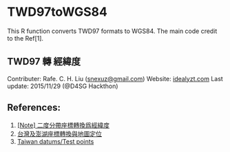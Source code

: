# TWD97toWGS84
This R function converts TWD97 formats to WGS84. The main code credit to the Ref[1].

## TWD97 轉 經緯度
Contributer: Rafe. C. H. Liu ([snexuz@gmail.com](snexuz@gmail.com))
Website: [idealyzt.com](http://www.idealyzt.com/)
Last update: 2015/11/29 (@D4SG Hackthon)

## References: 
1. [[Note] 二度分帶座標轉換爲經緯度](http://vinn.logdown.com/posts/2014/02/20/note-twd97-converts-to-wgs84)
2. [台灣及澎湖座標轉換與地圖定位](http://www.sunriver.com.tw/taiwanmap/grid_tm2_convert.php)
3. [Taiwan datums/Test points](http://wiki.osgeo.org/index.php?title=Taiwan_datums/Test_points&uselang=zh-tw)
